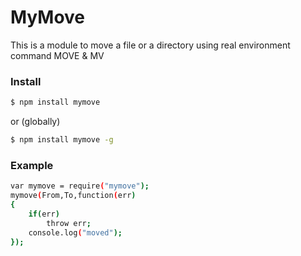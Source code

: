 # MyMove
This is a module to move a file or a directory using real environment command MOVE & MV

### Install
```sh
$ npm install mymove
```
or (globally)
```sh
$ npm install mymove -g
```
### Example
```sh
var mymove = require("mymove");
mymove(From,To,function(err)
{
    if(err)
        throw err;
    console.log("moved");
});
```
